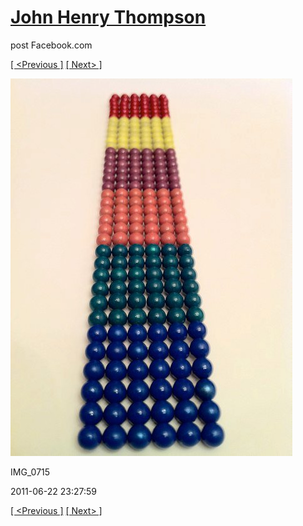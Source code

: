 # [John Henry Thompson](../README.md)
post Facebook.com

[[ <Previous ]](2011-06-22-7.md) [[ Next> ]](2011-06-21-1.md)

[![](../media/2011-06-22/Magnetic-Balls-IMG_0715.jpg)](../README.md)

IMG_0715

2011-06-22 23:27:59

[[ <Previous ]](2011-06-22-7.md) [[ Next> ]](2011-06-21-1.md)